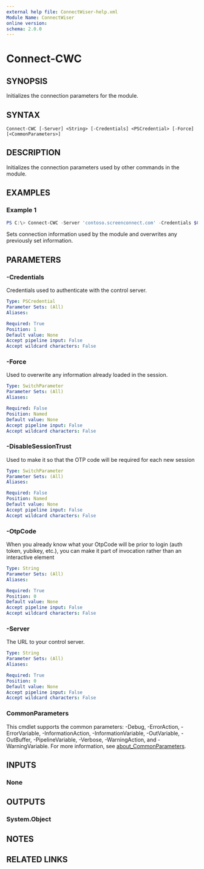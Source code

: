 ```yaml
---
external help file: ConnectWiser-help.xml
Module Name: ConnectWiser
online version:
schema: 2.0.0
---
```


# Connect-CWC

## SYNOPSIS
Initializes the connection parameters for the module.

## SYNTAX

```
Connect-CWC [-Server] <String> [-Credentials] <PSCredential> [-Force] [<CommonParameters>]
```

## DESCRIPTION
Initializes the connection parameters used by other commands in the module.

## EXAMPLES

### Example 1
```powershell
PS C:\> Connect-CWC -Server 'contoso.screenconnect.com' -Credentials $Credentials -Force
```

Sets connection information used by the module and overwrites any previously set information.

## PARAMETERS

### -Credentials
Credentials used to authenticate with the control server.

```yaml
Type: PSCredential
Parameter Sets: (All)
Aliases:

Required: True
Position: 1
Default value: None
Accept pipeline input: False
Accept wildcard characters: False
```

### -Force
Used to overwrite any information already loaded in the session.

```yaml
Type: SwitchParameter
Parameter Sets: (All)
Aliases:

Required: False
Position: Named
Default value: None
Accept pipeline input: False
Accept wildcard characters: False
```

### -DisableSessionTrust
Used to make it so that the OTP code will be required for each new session

```yaml
Type: SwitchParameter
Parameter Sets: (All)
Aliases:

Required: False
Position: Named
Default value: None
Accept pipeline input: False
Accept wildcard characters: False
```

### -OtpCode
When you already know what your OtpCode will be prior to login (auth token, yubikey, etc.), you can make it part of invocation rather than an interactive element

```yaml
Type: String
Parameter Sets: (All)
Aliases:

Required: True
Position: 0
Default value: None
Accept pipeline input: False
Accept wildcard characters: False
```

### -Server
The URL to your control server.

```yaml
Type: String
Parameter Sets: (All)
Aliases:

Required: True
Position: 0
Default value: None
Accept pipeline input: False
Accept wildcard characters: False
```

### CommonParameters
This cmdlet supports the common parameters: -Debug, -ErrorAction, -ErrorVariable, -InformationAction, -InformationVariable, -OutVariable, -OutBuffer, -PipelineVariable, -Verbose, -WarningAction, and -WarningVariable. For more information, see [about_CommonParameters](http://go.microsoft.com/fwlink/?LinkID=113216).

## INPUTS

### None
## OUTPUTS

### System.Object
## NOTES

## RELATED LINKS
